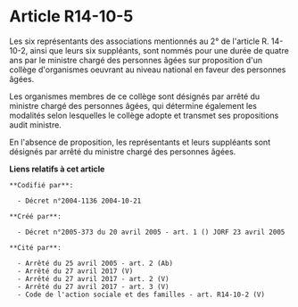 # Article R14-10-5

Les six représentants des associations mentionnés au 2° de l'article R. 14-10-2, ainsi que leurs six suppléants, sont nommés
pour une durée de quatre ans par le ministre chargé des personnes âgées sur proposition d'un collège d'organismes oeuvrant au
niveau national en faveur des personnes âgées. 

Les organismes membres de ce collège sont désignés par arrêté du ministre chargé des personnes âgées, qui détermine également
les modalités selon lesquelles le collège adopte et transmet ses propositions audit ministre. 

En l'absence de proposition, les représentants et leurs suppléants sont désignés par arrêté du ministre chargé des personnes
âgées.

**Liens relatifs à cet article**

	**Codifié par**:

	  - Décret n°2004-1136 2004-10-21

	**Créé par**:

	  - Décret n°2005-373 du 20 avril 2005 - art. 1 () JORF 23 avril 2005

	**Cité par**:

	  - Arrêté du 25 avril 2005 - art. 2 (Ab)
	  - Arrêté du 27 avril 2017 (V)
	  - Arrêté du 27 avril 2017 - art. 2 (V)
	  - Arrêté du 27 avril 2017 - art. 3 (V)
	  - Code de l'action sociale et des familles - art. R14-10-2 (V)
